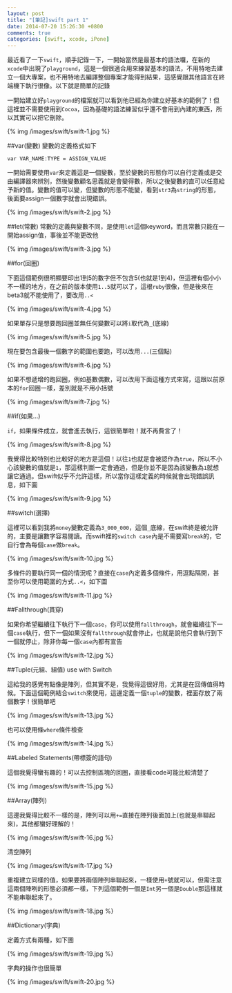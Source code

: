 ```yaml
---
layout: post
title: "[筆記]swift part 1"
date: 2014-07-20 15:26:30 +0800
comments: true
categories: [swift, xcode, iPone]
---
```


最近看了一下`swift`，順手記錄一下，一開始當然是最基本的語法囉，在新的`xcode`中出現了`playground`，這是一個很適合用來練習基本的語法，不用特地去建立一個大專案，也不用特地去編譯整個專案才能得到結果，這感覺跟其他語言在終端機下執行很像。以下就是簡單的記錄

<!-- more -->

一開始建立好`playground`的檔案就可以看到他已經為你建立好基本的範例了！但這裡並不需要使用到`Cocoa`，因為基礎的語法練習似乎還不會用到內建的東西，所以其實可以把它刪除。

{% img  /images/swift/swift-1.jpg %}

##var(變數)
變數的定義格式如下

```
var VAR_NAME:TYPE = ASSIGN_VALUE
```

一開始需要使用`var`來定義這是一個變數，至於變數的形態你可以自行定義或是交由編譯器來辨別，然後變數顧名思義就是會變得數，所以之後變數的直可以任意給予新的值。變數的值可以變，但變數的形態不能變，看到`str3`為`string`的形態，後面要assign一個數字就會出現錯誤。

{% img /images/swift/swift-2.jpg %}

##let(常數)
常數的定義與變數不同，是使用`let`這個keyword，而且常數只能在一開始assign值，事後並不能更改他

{% img /images/swift/swift-3.jpg %}

##for(回圈)

下面這個範例很明顯要印出1到5的數字但不包含5(也就是1到4)，但這裡有個小小不一樣的地方，在之前的版本使用`1..5`就可以了，這根`ruby`很像，但是後來在beta3就不能使用了，要改用`..<`

{% img /images/swift/swift-4.jpg %}

如果單存只是想要跑回圈並無任何變數可以將`i`取代為`_`(底線)

{% img /images/swift/swift-5.jpg %}

現在要包含最後一個數字的範圍也要跑，可以改用`...`(三個點)

{% img /images/swift/swift-6.jpg %}

如果不想遞增的跑回圈，例如基數偶數，可以改用下面這種方式來寫，這跟以前原本的`for`回圈一樣，差別就是不用小括號

{% img /images/swift/swift-7.jpg %}

##if(如果...)

`if`，如果條件成立，就會進去執行，這很簡單啦！就不再費言了！

{% img /images/swift/swift-8.jpg %}

我覺得比較特別也比較好的地方是這個！以往`1`也就是會被認作為`true`，所以不小心該變數的值就是`1`，那這樣判斷一定會通過，但是你並不是因為該變數為`1`就想讓它通過。但swift似乎不允許這樣，所以當你這樣定義的時候就會出現錯誤訊息，如下圖

{% img /images/swift/swift-9.jpg %}

##switch(選擇)

這裡可以看到我將`money`變數定義為`3_000_000`，這個`_`底線，在swift終是被允許的，主要是讓數字容易閱讀。而swift裡的`switch case`內是不需要寫`break`的，它自行會為每個`case`做`break`。

{% img /images/swift/swift-10.jpg %}

多條件的要執行同一個的情況呢？直接在`case`內定義多個條件，用逗點隔開，甚至你可以使用範圍的方式`..<`，如下圖

{% img /images/swift/swift-11.jpg %}

##Fallthrough(貫穿)

如果你希望繼續往下執行下一個`case`，你可以使用`fallthrough`，就會繼續往下一個`case`執行，但下一個如果沒有`fallthrough`就會停止，也就是說他只會執行到下一個就停止，除非你每一個`case`內都有宣告

{% img /images/swift/swift-12.jpg %}

##Tuple(元組、組值) use with Switch

這給我的感覺有點像是陣列，但其實不是，我覺得這很好用，尤其是在回傳值得時候。下面這個範例結合`switch`來使用，這邊定義一個`tuple`的變數，裡面存放了兩個數字！很簡單吧

{% img /images/swift/swift-13.jpg %}

也可以使用條`where`條件檢查

{% img /images/swift/swift-14.jpg %}

##Labeled Statements(帶標簽的語句)

這個我覺得蠻有趣的！可以去控制區塊的回圈，直接看code可能比較清楚了

{% img /images/swift/swift-15.jpg %}

##Array(陣列)

這邊我覺得比較不一樣的是，陣列可以用`+=`直接在陣列後面加上(也就是串聯起來)，其他都蠻好理解的！

{% img /images/swift/swift-16.jpg %}

清空陣列

{% img /images/swift/swift-17.jpg %}

重複建立同樣的值，如果要將兩個陣列串聯起來，一樣使用`+`號就可以，但需注意這兩個陣咧的形態必須都一樣，下列這個範例一個是`Int`另一個是`Double`那這樣就不能串聯起來了。

{% img /images/swift/swift-18.jpg %}

##Dictionary(字典)

定義方式有兩種，如下圖

{% img /images/swift/swift-19.jpg %}

字典的操作也很簡單

{% img /images/swift/swift-20.jpg %}

